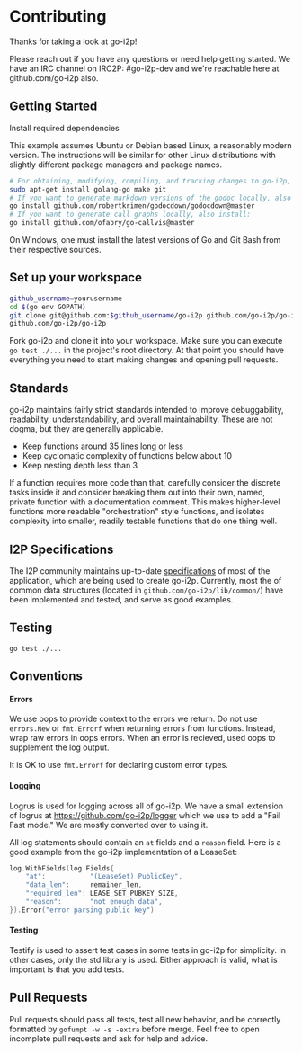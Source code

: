 # Contributing

Thanks for taking a look at go-i2p! 

Please reach out if you have any questions or need help getting started. We have an IRC channel on IRC2P: #go-i2p-dev and we're reachable here at github.com/go-i2p also.

## Getting Started

Install required dependencies

This example assumes Ubuntu or Debian based Linux, a reasonably modern version.
The instructions will be similar for other Linux distributions with slightly different package managers and package names.

```sh
# For obtaining, modifying, compiling, and tracking changes to go-i2p, install:
sudo apt-get install golang-go make git
# If you want to generate markdown versions of the godoc locally, also install:
go install github.com/robertkrimen/godocdown/godocdown@master
# If you want to generate call graphs locally, also install:
go install github.com/ofabry/go-callvis@master
```

On Windows, one must install the latest versions of Go and Git Bash from their respective sources.

## Set up your workspace

```sh
github_username=yourusername
cd $(go env GOPATH)
git clone git@github.com:$github_username/go-i2p github.com/go-i2p/go-i2p
github.com/go-i2p/go-i2p
```

Fork go-i2p and clone it into your workspace.  Make sure you can execute `go test ./...` in the project's root directory.  At that point you should have everything you need to start making changes and opening pull requests.

## Standards

go-i2p maintains fairly strict standards intended to improve debuggability, readability, understandability, and overall maintainability. These are not dogma, but they are generally applicable.

 - Keep functions around 35 lines long or less
 - Keep cyclomatic complexity of functions below about 10
 - Keep nesting depth less than 3

If a function requires more code than that, carefully consider the discrete tasks inside it and consider breaking them out into their own, named, private function with a documentation comment. This makes higher-level functions more readable "orchestration" style functions, and isolates complexity into smaller, readily testable functions that do one thing well.

## I2P Specifications

The I2P community maintains up-to-date [specifications](https://geti2p.net/spec) of most of the application, which are being used to create go-i2p.  Currently, most the of common data structures (located in `github.com/go-i2p/lib/common/`) have been implemented and tested, and serve as good examples.

## Testing

`go test ./...`

## Conventions

#### Errors

We use oops to provide context to the errors we return. Do not use `errors.New` or `fmt.Errorf` when returning errors from functions. Instead, wrap raw errors in oops errors. When an error is recieved, used oops to supplement the log output.

It is OK to use `fmt.Errorf` for declaring custom error types.

#### Logging

Logrus is used for logging across all of go-i2p. We have a small extension of logrus at https://github.com/go-i2p/logger which we use to add a "Fail Fast mode." We are mostly converted over to using it. 

All log statements should contain an `at` fields and a `reason` field.  Here is a good example from the go-i2p implementation of a LeaseSet:

```go
log.WithFields(log.Fields{
	"at":           "(LeaseSet) PublicKey",
	"data_len":     remainer_len,
	"required_len": LEASE_SET_PUBKEY_SIZE,
	"reason":       "not enough data",
}).Error("error parsing public key")
```

#### Testing

Testify is used to assert test cases in some tests in go-i2p for simplicity. In other cases, only the std library is used. Either approach is valid, what is important is that you add tests.

## Pull Requests

Pull requests should pass all tests, test all new behavior, and be correctly formatted by `gofumpt -w -s -extra` before merge.  Feel free to open incomplete pull requests and ask for help and advice.